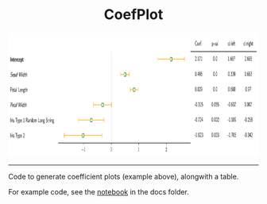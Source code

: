 <h1 align="center">CoefPlot</h1>

<div align="center"> <img src="./docs/test.png" height="250"> </div>

<hr>

Code to generate coefficient plots (example above), alongwith a table.

For example code, see the [notebook](https://github.com/surajrn/CoefPlot/CoefPlots.ipynb) in the docs folder.
